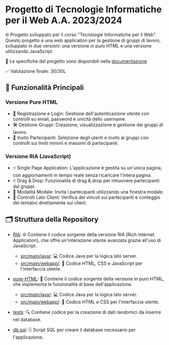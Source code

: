# Progetto di Tecnologie Informatiche per il Web A.A. 2023/2024

🌐 Progetto sviluppato per il corso "Tecnologie Informatiche per il Web". Questo progetto è una web application per la gestione di gruppi di lavoro, sviluppato in due versioni: una versione in puro HTML e una versione utilizzando JavaScript.

📜 Le specifiche del progetto sono disponibili nella [documentazione](Matteo%20Leonardo%20Luraghi%20-%20Progetto%20TIW%202023-2024.pdf)

✅ Valutazione finale: 30/30L

## 🌟 Funzionalità Principali
### Versione Pure HTML

- 🔑 Registrazione e Login: Gestione dell'autenticazione utente con controlli su email, password e unicità dello username.
- 🛠 Gestione Gruppi: Creazione, visualizzazione e gestione dei gruppi di lavoro.
- 📧 Invito Partecipanti: Selezione degli utenti e invito ai gruppi con controlli sui limiti minimi e massimi di partecipanti.

### Versione RIA (JavaScript)

- ⚡ Single Page Application: L'applicazione è gestita su un'unica pagina, con aggiornamenti in tempo reale senza ricaricare l'intera pagina.
- 🖱 Drag & Drop: Funzionalità di drag & drop per rimuovere partecipanti dai gruppi.
- 💬 Modalità Modale: Invita i partecipanti utilizzando una finestra modale.
- 🚦 Controlli Lato Client: Verifica dei vincoli sui partecipanti e conteggio dei tentativi direttamente sul client.

## 🗂 Struttura della Repository

- [RIA](RIA): 🌐 Contiene il codice sorgente della versione RIA (Rich Internet Application), che offre un'interazione utente avanzata grazie all'uso di JavaScript.
  - [src/main/java/](RIA/src/main/java): 💻 Codice Java per la logica lato server.
  - [src/main/webapp/](RIA/src/main/webapp): 🎨 Codice HTML, CSS e JavaScript per l'interfaccia utente.

- [pure-HTML](pure-HTML): 📝 Contiene il codice sorgente della versione in puro HTML, che implementa le funzionalità di base dell'applicazione.
  - [src/main/java/](pure-HTML/src/main/java): 💻 Codice Java per la logica lato server.
  - [src/main/webapp/](pure-HTML/src/main/webapp): 🎨 Codice HTML e CSS per l'interfaccia utente.

- [tests](tests): 🔍 Contiene codice per la creazione di dati randomici da inserire nel database.

- [db.sql](db.sql): 🗄 Script SQL per creare il database necessario per l'applicazione.

